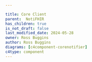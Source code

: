```yaml
---

title: Core Client
parent:  NotiFHIR
has_children: true
is_not_draft: false
last_modified_date: 2024-05-28
owner: Ross Buggins
author: Ross Buggins
diagrams: [c4component-corenotifier]
c4type: component
---
```

